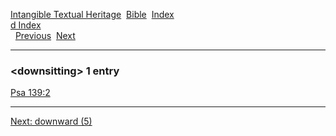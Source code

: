 [Intangible Textual Heritage](../../index)  [Bible](../index) 
[Index](index)   
[d Index](_d_)  
  [Previous](c03356)  [Next](c03358) 

------------------------------------------------------------------------

### &lt;downsitting&gt; 1 entry

[Psa 139:2](../kjv/psa139.htm#002)  

------------------------------------------------------------------------

[Next: downward (5)](c03358)
